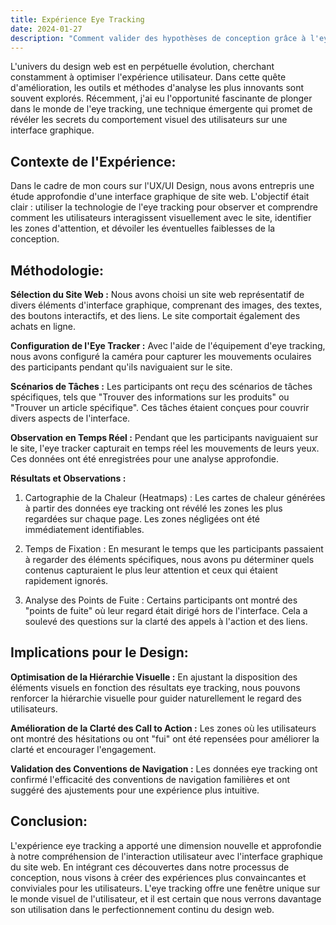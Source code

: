 ```yaml
---
title: Expérience Eye Tracking
date: 2024-01-27
description: "Comment valider des hypothèses de conception grâce à l'eye tracking."
---
```


L'univers du design web est en perpétuelle évolution, cherchant constamment à optimiser l'expérience utilisateur. Dans cette quête d'amélioration, les outils et méthodes d'analyse les plus innovants sont souvent explorés. Récemment, j'ai eu l'opportunité fascinante de plonger dans le monde de l'eye tracking, une technique émergente qui promet de révéler les secrets du comportement visuel des utilisateurs sur une interface graphique.

## Contexte de l'Expérience:

Dans le cadre de mon cours sur l'UX/UI Design, nous avons entrepris une étude approfondie d'une interface graphique de site web. L'objectif était clair : utiliser la technologie de l'eye tracking pour observer et comprendre comment les utilisateurs interagissent visuellement avec le site, identifier les zones d'attention, et dévoiler les éventuelles faiblesses de la conception.

## Méthodologie:

**Sélection du Site Web :** Nous avons choisi un site web représentatif de divers éléments d'interface graphique, comprenant des images, des textes, des boutons interactifs, et des liens. Le site comportait également des achats en ligne.

**Configuration de l'Eye Tracker :** Avec l'aide de l'équipement d'eye tracking, nous avons configuré la caméra pour capturer les mouvements oculaires des participants pendant qu'ils naviguaient sur le site.

**Scénarios de Tâches :** Les participants ont reçu des scénarios de tâches spécifiques, tels que "Trouver des informations sur les produits" ou "Trouver un article spécifique". Ces tâches étaient conçues pour couvrir divers aspects de l'interface.

**Observation en Temps Réel :** Pendant que les participants naviguaient sur le site, l'eye tracker capturait en temps réel les mouvements de leurs yeux. Ces données ont été enregistrées pour une analyse approfondie.

**Résultats et Observations :**

1. Cartographie de la Chaleur (Heatmaps) : Les cartes de chaleur générées à partir des données eye tracking ont révélé les zones les plus regardées sur chaque page. Les zones négligées ont été immédiatement identifiables.

2. Temps de Fixation : En mesurant le temps que les participants passaient à regarder des éléments spécifiques, nous avons pu déterminer quels contenus capturaient le plus leur attention et ceux qui étaient rapidement ignorés.

3. Analyse des Points de Fuite : Certains participants ont montré des "points de fuite" où leur regard était dirigé hors de l'interface. Cela a soulevé des questions sur la clarté des appels à l'action et des liens.

## Implications pour le Design:

**Optimisation de la Hiérarchie Visuelle :** En ajustant la disposition des éléments visuels en fonction des résultats eye tracking, nous pouvons renforcer la hiérarchie visuelle pour guider naturellement le regard des utilisateurs.

**Amélioration de la Clarté des Call to Action :** Les zones où les utilisateurs ont montré des hésitations ou ont "fui" ont été repensées pour améliorer la clarté et encourager l'engagement.

**Validation des Conventions de Navigation :** Les données eye tracking ont confirmé l'efficacité des conventions de navigation familières et ont suggéré des ajustements pour une expérience plus intuitive.

## Conclusion:

L'expérience eye tracking a apporté une dimension nouvelle et approfondie à notre compréhension de l'interaction utilisateur avec l'interface graphique du site web. En intégrant ces découvertes dans notre processus de conception, nous visons à créer des expériences plus convaincantes et conviviales pour les utilisateurs. L'eye tracking offre une fenêtre unique sur le monde visuel de l'utilisateur, et il est certain que nous verrons davantage son utilisation dans le perfectionnement continu du design web.

